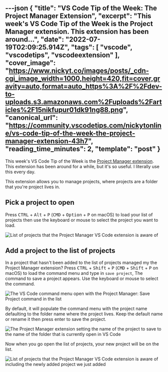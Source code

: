 ---json
{
  "title": "VS Code Tip of the Week: The Project Manager Extension",
  "excerpt": "This week's VS Code Tip of the Week is the Project Manager extension. This extension has been around...",
  "date": "2022-07-19T02:09:25.914Z",
  "tags": [
    "vscode",
    "vscodetips",
    "vscodeextension"
  ],
  "cover_image": "https://www.nickyt.co/images/posts/_cdn-cgi_image_width=1000,height=420,fit=cover,gravity=auto,format=auto_https%3A%2F%2Fdev-to-uploads.s3.amazonaws.com%2Fuploads%2Farticles%2F15nikfupur01dk91ng88.png",
  "canonical_url": "https://community.vscodetips.com/nickytonline/vs-code-tip-of-the-week-the-project-manager-extension-43h7",
  "reading_time_minutes": 2,
  "template": "post"
}
---

This week's VS Code Tip of the Week is the [Project Manager extension](https://marketplace.visualstudio.com/items?itemName=alefragnani.project-manager). This extension has been around for a while, but it's so useful. I literally use this every day.

This extension allows you to manage projects, where projects are a folder that you're project lives in.

## Pick a project to open

Press <kbd>CTRL</kbd> + <kbd>Alt</kbd> + <kbd>P</kbd> (<kbd>CMD</kbd> + <kbd>Option</kbd> + <kbd>P</kbd> on macOS) to load your list of projects then use the keyboard or mouse to select the project you want to load.

![List of projects that the Project Manager VS Code extension is aware of](https://www.nickyt.co/images/posts/_uploads_articles_3lxmhrcuigniwmrmxjoh.png)

## Add a project to the list of projects

In a project that hasn't been added to the list of projects managed my the Project Manager extension? Press <kbd>CTRL</kbd> + <kbd>Shift</kbd> + <kbd>P</kbd> (<kbd>CMD</kbd> + <kbd>Shift</kbd> + <kbd>P</kbd> on macOS) to load the command menu and type in `save project`, The command to save a project appears. Use the keyboard or mouse to select the command.

![The VS Code command menu open with the Project Manager: Save Project command in the list](https://www.nickyt.co/images/posts/_uploads_articles_gnupeg2g5vmsrhgpvwgo.png)

By default, it will populate the command menu with the project name defaulting to the folder name where the project lives. Keep the default name or rename it then press enter to save the project.

![The Project Manager extension setting the name of the project to save to the name of the folder that is currently open in VS Code](https://www.nickyt.co/images/posts/_uploads_articles_8fd6ro3jv8ylro689u5u.png)

Now when you go open the list of projects, your new project will be on the list.

![List of projects that the Project Manager VS Code extension is aware of including the newly added project we just added](https://www.nickyt.co/images/posts/_uploads_articles_p1nb5p87mx3owvzugbux.png)
